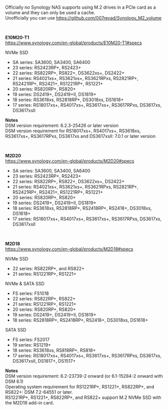 Officially no Synology NAS supports using M.2 drives in a PCIe card as a volume and they can only be used a cache. </br>
Unofficially you can use https://github.com/007revad/Synology_M2_volume 

</br>

**E10M20-T1**</br>
https://www.synology.com/en-global/products/E10M20-T1#specs

NVMe SSD </br>
  - SA series: SA3600, SA3400, SA6400
  - 23 series: RS2423RP+, RS2423+
  - 22 series: RS822RP+, RS822+, DS3622xs+, DS2422+
  - 21 series: RS4021xs+, RS3621xs+, RS3621RPxs, RS2821RP+, RS2421RP+, RS2421+, RS1221RP+, RS1221+
  - 20 series: RS820RP+, RS820+
  - 19 series: DS2419+, DS2419+II, DS1819+
  - 18 series: RS3618xs, RS2818RP+, DS3018xs, DS1618+
  - 17 series: RS18017xs+, RS4017xs+, RS3617xs+, RS3617RPxs, DS3617xs, DS3617xsII

**Notes**	</br>
DSM version requirement: 6.2.3-25426 or later version </br>
DSM version requirement for RS18017xs+, RS4017xs+, RS3618xs, RS3617xs+, RS3617RPxs, DS3617xs and DS3617xsII: 7.0.1 or later version

</br>

**M2D20** </br>
https://www.synology.com/en-global/products/M2D20#specs

- SA series: SA3600, SA3400, SA6400
- 23 series: RS2423RP+, RS2423+
- 22 series: RS822RP+, RS822+, DS3622xs+, DS2422+
- 21 series: RS4021xs+, RS3621xs+, RS3621RPxs, RS2821RP+, RS2421RP+, RS2421+, RS1221RP+, RS1221+
- 20 series: RS820RP+, RS820+
- 19 series: DS2419+, DS2419+II, DS1819+
- 18 series: RS3618xs, RS2818RP+, RS2418RP+, RS2418+, DS3018xs, DS1618+
- 17 series: RS18017xs+, RS4017xs+, RS3617xs+, RS3617RPxs, DS3617xs, DS3617xsII

</br>

**M2D18** </br>
https://www.synology.com/en-global/products/M2D18#specs

NVMe SSD </br>
  - 22 series: RS822RP+, and RS822+
  - 21 series: RS1221RP+, RS1221+

NVMe & SATA SSD	</br>
  - FS series: FS1018
  - 22 series: RS822RP+, RS822+
  - 21 series: RS1221RP+, RS1221+
  - 20 series: RS820RP+, RS820+
  - 19 series: DS2419+, DS2419+II, DS1819+
  - 18 series: RS2818RP+, RS2418RP+, RS2418+, DS3018xs, DS1618+

SATA SSD </br>
  - FS series: FS2017
  - 19 series: RS1219+
  - 18 series: RS3618xs, RS818RP+, RS818+
  - 17 series: RS18017xs+, RS4017xs+, RS3617xs+, RS3617RPxs, DS3617xs, DS3617xsII, DS1817+, DS1517+

**Notes**	</br>
DSM version requirement: 6.2-23739-2 onward (or 6.1-15284-2 onward with DSM 6.1) </br>
Operating system requirement for RS1221RP+, RS1221+, RS822RP+, and RS822+: DSM 7.2-64551 or later. </br>
RS1221RP+, RS1221+, RS822RP+, and RS822+ support M.2 NVMe SSD with the M2D18 add-in card.
